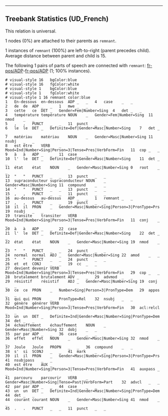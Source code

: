

--------------------------------------------------------------------------------

## Treebank Statistics (UD_French)

This relation is universal.

1 nodes (0%) are attached to their parents as `remnant`.

1 instances of `remnant` (100%) are left-to-right (parent precedes child).
Average distance between parent and child is 15.

The following 1 pairs of parts of speech are connected with `remnant`: [fr-pos/ADP]()-[fr-pos/ADP]() (1; 100% instances).


~~~ conllu
# visual-style 16	bgColor:blue
# visual-style 16	fgColor:white
# visual-style 1	bgColor:blue
# visual-style 1	fgColor:white
# visual-style 1 16 remnant	color:blue
1	En-dessous	en-dessous	ADP	_	_	4	case	_	_
2	de	de	ADP	_	_	1	mwe	_	_
3	cette	ce	DET	_	Gender=Fem|Number=Sing	4	det	_	_
4	température	température	NOUN	_	Gender=Fem|Number=Sing	11	nmod	_	_
5	,	,	PUNCT	_	_	11	punct	_	_
6	le	le	DET	_	Definite=Def|Gender=Masc|Number=Sing	7	det	_	_
7	matériau	matériau	NOUN	_	Gender=Masc|Number=Sing	11	nsubj	_	_
8	est	être	VERB	_	Mood=Ind|Number=Sing|Person=3|Tense=Pres|VerbForm=Fin	11	cop	_	_
9	à	à	ADP	_	_	11	case	_	_
10	l'	le	DET	_	Definite=Def|Gender=Masc|Number=Sing	11	det	_	_
11	état	état	NOUN	_	Gender=Masc|Number=Sing	0	root	_	_
12	"	"	PUNCT	_	_	13	punct	_	_
13	supraconducteur	supraconducteur	NOUN	_	Gender=Masc|Number=Sing	11	compound	_	_
14	"	"	PUNCT	_	_	13	punct	_	_
15	,	,	PUNCT	_	_	11	punct	_	_
16	au-dessus	au-dessus	ADP	_	_	1	remnant	_	_
17	,	,	PUNCT	_	_	19	punct	_	_
18	il	il	PRON	_	Gender=Masc|Number=Sing|Person=3|PronType=Prs	19	nsubj	_	_
19	transite	transiter	VERB	_	Mood=Ind|Number=Sing|Person=3|Tense=Pres|VerbForm=Fin	11	conj	_	_
20	à	à	ADP	_	_	22	case	_	_
21	l'	le	DET	_	Definite=Def|Gender=Masc|Number=Sing	22	det	_	_
22	état	état	NOUN	_	Gender=Masc|Number=Sing	19	nmod	_	_
23	"	"	PUNCT	_	_	24	punct	_	_
24	normal	normal	ADJ	_	Gender=Masc|Number=Sing	22	amod	_	_
25	"	"	PUNCT	_	_	24	punct	_	_
26	et	et	CONJ	_	_	19	cc	_	_
27	devient	devenir	VERB	_	Mood=Ind|Number=Sing|Person=3|Tense=Pres|VerbForm=Fin	29	cop	_	_
28	brutalement	brutalement	ADV	_	_	29	advmod	_	_
29	résistif	résistif	ADJ	_	Gender=Masc|Number=Sing	19	conj	_	_
30	ce	ce	PRON	_	Number=Sing|Person=3|PronType=Dem	29	appos	_	_
31	qui	qui	PRON	_	PronType=Rel	32	nsubj	_	_
32	génère	générer	VERB	_	Mood=Ind|Number=Sing|Person=3|Tense=Pres|VerbForm=Fin	30	acl:relcl	_	_
33	un	un	DET	_	Definite=Ind|Gender=Masc|Number=Sing|PronType=Dem	34	det	_	_
34	échauffement	échauffement	NOUN	_	Gender=Masc|Number=Sing	32	dobj	_	_
35	par	par	ADP	_	_	36	case	_	_
36	effet	effet	NOUN	_	Gender=Masc|Number=Sing	32	nmod	_	_
37	Joule	Joule	PROPN	_	_	36	compound	_	_
38	s'	si	SCONJ	_	_	41	mark	_	_
39	il	il	PRON	_	Gender=Masc|Number=Sing|Person=3|PronType=Prs	41	nsubjpass	_	_
40	est	être	AUX	_	Mood=Ind|Number=Sing|Person=3|Tense=Pres|VerbForm=Fin	41	auxpass	_	_
41	parcouru	parcourir	VERB	_	Gender=Masc|Number=Sing|Tense=Past|VerbForm=Part	32	advcl	_	_
42	par	par	ADP	_	_	44	case	_	_
43	un	un	DET	_	Definite=Ind|Gender=Masc|Number=Sing|PronType=Dem	44	det	_	_
44	courant	courant	NOUN	_	Gender=Masc|Number=Sing	41	nmod	_	_
45	.	.	PUNCT	_	_	11	punct	_	_

~~~


